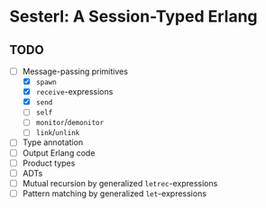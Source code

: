 # Sesterl: A Session-Typed Erlang

## TODO

* [ ] Message-passing primitives
  * [x] `spawn`
  * [x] `receive`-expressions
  * [x] `send`
  * [ ] `self`
  * [ ] `monitor`/`demonitor`
  * [ ] `link`/`unlink`
* [ ] Type annotation
* [ ] Output Erlang code
* [ ] Product types
* [ ] ADTs
* [ ] Mutual recursion by generalized `letrec`-expressions
* [ ] Pattern matching by generalized `let`-expressions
